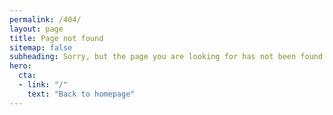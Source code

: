 ```yaml
---
permalink: /404/
layout: page
title: Page not found
sitemap: false
subheading: Sorry, but the page you are looking for has not been found. Try checking the URL for errors or return to the homepage.
hero:
  cta:
  - link: "/"
    text: "Back to homepage"
---
```


<script type="text/javascript">
  var GOOG_FIXURL_LANG = '{{ site.language }}';
  var GOOG_FIXURL_SITE = '{{ site.url }}';
</script>
<script type="text/javascript"
  src="//linkhelp.clients.google.com/tbproxy/lh/wm/fixurl.js">
</script>
